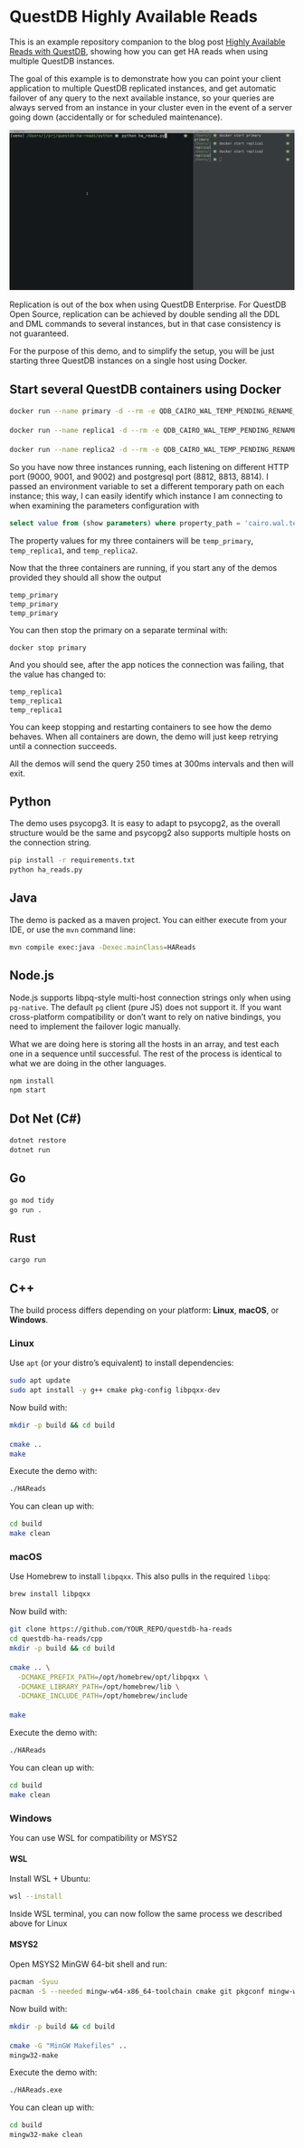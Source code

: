 # QuestDB Highly Available Reads

This is an example repository companion to the blog post [Highly Available Reads with QuestDB](https://questdb.com/blog/highly-available-reads-with-questdb), 
showing how you can get HA reads when using multiple QuestDB instances.

The goal of this example is to demonstrate how you can point your client application to multiple QuestDB replicated
instances, and get automatic failover of any query to the next available instance, so your queries are always served
from an instance in your cluster even in
the event of a server going down (accidentally or for scheduled maintenance).

![Highly Available Reads in Action](./ha_reads_demo.gif)

Replication is out of the box when using QuestDB Enterprise. For QuestDB Open Source, replication can be achieved by
double sending all the DDL and DML commands to several instances, but in that case consistency is not guaranteed.

For the purpose of this demo, and to simplify the setup, you will be just starting three QuestDB instances on a single
host using Docker.

## Start several QuestDB containers using Docker

```sh
docker run --name primary -d --rm -e QDB_CAIRO_WAL_TEMP_PENDING_RENAME_TABLE_PREFIX=temp_primary  -p 9000:9000  -p 8812:8812 questdb/questdb

docker run --name replica1 -d --rm -e QDB_CAIRO_WAL_TEMP_PENDING_RENAME_TABLE_PREFIX=temp_replica1  -p 9001:9000  -p 8813:8812 questdb/questdb

docker run --name replica2 -d --rm -e QDB_CAIRO_WAL_TEMP_PENDING_RENAME_TABLE_PREFIX=temp_replica2  -p 9002:9000  -p 8814:8812 questdb/questdb
```

So you have now three instances running, each listening on different HTTP port (9000, 9001, and 9002) and postgresql port (8812, 8813, 8814).
I passed an environment variable to set a different temporary path on each instance; this way, I can easily identify which instance
I am connecting to when examining the parameters configuration with

```sql
select value from (show parameters) where property_path = 'cairo.wal.temp.pending.rename.table.prefix';
```

The property values for my three containers will be `temp_primary`, `temp_replica1`, and `temp_replica2`.

Now that the three containers are running, if you start any of the demos provided they should all show the output
```
temp_primary
temp_primary
temp_primary
```

You can then stop the primary on a separate terminal with:

```
docker stop primary
```

And you should see, after the app notices the connection was failing, that the value has changed to:

```
temp_replica1
temp_replica1
temp_replica1
```

You can keep stopping and restarting containers to see how the demo behaves. When all containers are down, the demo
will just keep retrying until a connection succeeds.

All the demos will send the query 250 times at 300ms intervals and then will exit.


## Python

The demo uses psycopg3. It is easy to adapt to psycopg2, as the overall structure would be the same and psycopg2 also
supports multiple hosts on the connection string.

```sh
pip install -r requirements.txt
python ha_reads.py
```


## Java

The demo is packed as a maven project. You can either execute from your IDE, or use the `mvn` command line:

```sh
mvn compile exec:java -Dexec.mainClass=HAReads
```

## Node.js

Node.js supports libpq-style multi-host connection strings only when using `pg-native`. The default `pg` client (pure JS)
does not support it. If you want cross-platform compatibility or don’t want to rely on native bindings, you need to
implement the failover logic manually.

What we are doing here is storing all the hosts in an array, and test each one in a sequence until successful. The rest of
 the process is identical to what we are doing in the other languages.

```sh
npm install
npm start
```

## Dot Net (C#)

```sh
dotnet restore
dotnet run
```

## Go

```sh
go mod tidy
go run .
```

## Rust

```sh
cargo run
```

## C++

The build process differs depending on your platform: **Linux**, **macOS**, or **Windows**.

### Linux

Use `apt` (or your distro’s equivalent) to install dependencies:

```sh
sudo apt update
sudo apt install -y g++ cmake pkg-config libpqxx-dev
```

Now build with:

```sh
mkdir -p build && cd build

cmake ..
make
```

Execute the demo with:

```sh
./HAReads
```

You can clean up with:

```sh
cd build
make clean
```

### macOS

Use Homebrew to install `libpqxx`. This also pulls in the required `libpq`:

```sh
brew install libpqxx
```

Now build with:
```sh
git clone https://github.com/YOUR_REPO/questdb-ha-reads
cd questdb-ha-reads/cpp
mkdir -p build && cd build

cmake .. \
  -DCMAKE_PREFIX_PATH=/opt/homebrew/opt/libpqxx \
  -DCMAKE_LIBRARY_PATH=/opt/homebrew/lib \
  -DCMAKE_INCLUDE_PATH=/opt/homebrew/include

make
```

Execute the demo with:

```sh
./HAReads
```

You can clean up with:

```sh
cd build
make clean
```

### Windows

You can use WSL for compatibility or MSYS2

#### WSL

Install WSL + Ubuntu:

```sh
wsl --install
```

Inside WSL terminal, you can now follow the same process we described above for Linux

#### MSYS2

Open MSYS2 MinGW 64-bit shell and run:

```sh
pacman -Syuu
pacman -S --needed mingw-w64-x86_64-toolchain cmake git pkgconf mingw-w64-x86_64-libpqxx
```

Now build with:
```sh
mkdir -p build && cd build

cmake -G "MinGW Makefiles" ..
mingw32-make
```

Execute the demo with:

```sh
./HAReads.exe
```

You can clean up with:

```sh
cd build
mingw32-make clean
```
